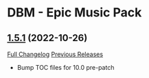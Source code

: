 # DBM - Epic Music Pack

## [1.5.1](https://github.com/ZelionGG/DBM-EpicMusicPack/tree/v1.5.1) (2022-10-26)

[Full Changelog](https://github.com/ZelionGG/DBM-EpicMusicPack/compare/v1.5...v1.5.1) [Previous Releases](https://github.com/ZelionGG/DBM-EpicMusicPack/releases)

- Bump TOC files for 10.0 pre-patch
